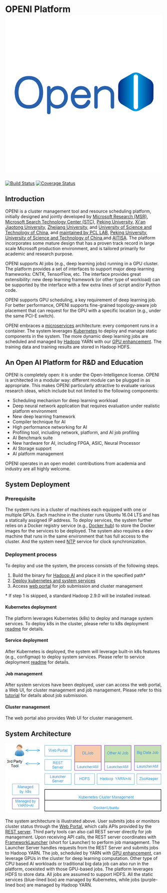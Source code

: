 # OPENI Platform ![alt text][logo]

[logo]: ./openilogo.png "OPENI"

[![Build Status](https://travis-ci.org/Microsoft/openi.svg?branch=master)](https://travis-ci.org/open-intelligence/openi)
[![Coverage Status](https://coveralls.io/repos/github/open-intelligence/openi/badge.svg?branch=master)](https://coveralls.io/github/open-intelligence/openi?branch=master)


## Introduction

OPENI is a cluster management tool and resource scheduling platform, initially designed and jointly developed by [Microsoft Research (MSR)](https://www.microsoft.com/en-us/research/group/systems-research-group-asia/), [Microsoft Search Technology Center (STC)](https://www.microsoft.com/en-us/ard/company/introduction.aspx), [Peking University](http://eecs.pku.edu.cn/EN/), [Xi'an Jiaotong University](http://www.aiar.xjtu.edu.cn/), [Zhejiang University](http://www.cesc.zju.edu.cn/index_e.htm), and [University of Science and Technology of China](http://eeis.ustc.edu.cn/), and [maintained by PCL LAB](http://www.pcl.ac.cn/), [Peking University](http://idm.pku.edu.cn/), [University of Science and Technology of China
](https://www.ustc.edu.cn/)and [AITISA](http://www.aitisa.org.cn/).
The platform incorporates some mature design that has a proven track record in large scale Microsoft production environment, and is tailored primarily for academic and research purpose. 

OPENI supports AI jobs (e.g., deep learning jobs) running in a GPU cluster. The platform provides a set of interfaces to support major deep learning frameworks: CNTK, TensorFlow, etc. The interface provides great extensibility: new deep learning framework (or other type of workload) can be supported by the interface with a few extra lines of script and/or Python code.

OPENI supports GPU scheduling, a key requirement of deep learning job. 
For better performance, OPENI supports fine-grained topology-aware job placement that can request for the GPU with a specific location (e.g., under the same PCI-E switch).

OPENI embraces a [microservices](https://en.wikipedia.org/wiki/Microservices) architecture: every component runs in a container.
The system leverages [Kubernetes](https://kubernetes.io/) to deploy and manage static components in the system.
The more dynamic deep learning jobs are scheduled and managed by [Hadoop](http://hadoop.apache.org/) YARN with our [GPU enhancement](https://issues.apache.org/jira/browse/YARN-7481). 
The training data and training results are stored in Hadoop HDFS.

## An Open AI Platform for R&D and Education 

OPENI is completely open: it is under the Open-Intelligence license. OPENI is architected in a modular way: different module can be plugged in as appropriate. This makes OPENI particularly attractive to evaluate various research ideas, which include but not limited to the following components: 

* Scheduling mechanism for deep learning workload
* Deep neural network application that requires evaluation under realistic platform environment
* New deep learning framework
* Compiler technique for AI
* High performance networking for AI
* Profiling tool, including network, platform, and AI job profiling
* AI Benchmark suite
* New hardware for AI, including FPGA, ASIC, Neural Processor
* AI Storage support
* AI platform management 

OPENI operates in an open model: contributions from academia and industry are all highly welcome. 

## System Deployment

### Prerequisite

The system runs in a cluster of machines each equipped with one or multiple GPUs. 
Each machine in the cluster runs Ubuntu 16.04 LTS and has a statically assigned IP address.
To deploy services, the system further relies on a Docker registry service (e.g., [Docker hub](https://docs.docker.com/docker-hub/)) 
to store the Docker images for the services to be deployed.
The system also requires a dev machine that runs in the same environment that has full access to the cluster.
And the system need [NTP](http://www.ntp.org/) service for clock synchronization.

### Deployment process
To deploy and use the system, the process consists of the following steps.

1. Build the binary for [Hadoop AI](./hadoop-ai/README.md) and place it in the specified path*
2. [Deploy kubernetes and system services](./openi-management/README.md)
3. Access [web portal](./webportal/README.md) for job submission and cluster management

\* If step 1 is skipped, a standard Hadoop 2.9.0 will be installed instead.

#### Kubernetes deployment

The platform leverages Kubernetes (k8s) to deploy and manage system services.
To deploy k8s in the cluster, please refer to k8s deployment [readme](./openi-management/README.md) for details.

#### Service deployment

After Kubernetes is deployed, the system will leverage built-in k8s features (e.g., configmap) to deploy system services.
Please refer to service deployment [readme](./openi-management/README.md) for details.

#### Job management

After system services have been deployed, user can access the web portal, a Web UI, for cluster management and job management.
Please refer to this [tutorial](job-tutorial/README.md) for details about job submission.

#### Cluster management

The web portal also provides Web UI for cluster management.

## System Architecture

<p style="text-align: left;">
  <img src="./sysarch.png" title="System Architecture" alt="System Architecture" />
</p>

The system architecture is illustrated above. 
User submits jobs or monitors cluster status through the [Web Portal](./webportal/README.md), 
which calls APIs provided by the [REST server](./rest-server/README.md).
Third party tools can also call REST server directly for job management.
Upon receiving API calls, the REST server coordinates with [FrameworkLauncher](./frameworklauncher/README.md) (short for Launcher)
to perform job management.
The Launcher Server handles requests from the REST Server and submits jobs to Hadoop YARN. 
The job, scheduled by YARN with [GPU enhancement](https://issues.apache.org/jira/browse/YARN-7481), 
can leverage GPUs in the cluster for deep learning computation. Other type of CPU based AI workloads or traditional big data job
can also run in the platform, coexisted with those GPU-based jobs. 
The platform leverages HDFS to store data. All jobs are assumed to support HDFS.
All the static services (blue-lined box) are managed by Kubernetes, while jobs (purple-lined box) are managed by Hadoop YARN. 

